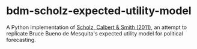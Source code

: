 bdm-scholz-expected-utility-model
=================================

A Python implementation of [Scholz, Calbert &amp; Smith (2011)](http://jtp.sagepub.com/content/23/4/510), an attempt to replicate Bruce Bueno de Mesquita's expected utility model for political forecasting.
